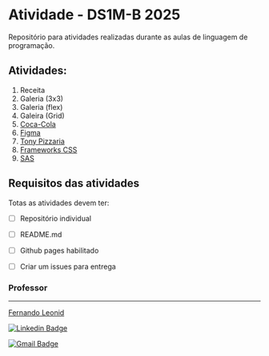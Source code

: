 #  Atividade - DS1M-B 2025
Repositório para atividades realizadas durante as aulas de linguagem de programação.

## Atividades:
1.  Receita
2.  Galeria (3x3)
3.  Galeria (flex)
4.  Galeira (Grid)
5.  [Coca-Cola](./05-coca-cola/README.md)
6.  [Figma](./06-figma/README.md)
7.  [Tony Pizzaria](./07-tony-pizzaria/)
8.  [Frameworks CSS](https://www.figma.com/design/of8zx8bMHyU8Rx4QSIneVt/SENAI-1.27?node-id=0-1&t=3xFyddrqjVx0lU4g-1)
9.  [SAS](./09-SAS/README.md)

## Requisitos das atividades
Totas as atividades devem ter:
* [ ] Repositório individual
* [ ] README.md
* [ ] Github pages habilitado
* [ ] Criar um issues para entrega


### Professor
---
[Fernando Leonid](https://fernandoleonid.com.br/)

[![Linkedin Badge](https://img.shields.io/badge/-LinkedIn-blue?style=flat-square&logo)](https://www.linkedin.com/in/fernandoleonid/)

[![Gmail Badge](https://img.shields.io/badge/-Gmail-c14438?style=flat-square&logo=Gmail&logoColor=white)](mailto:fernandoleonid@gmail.com)
